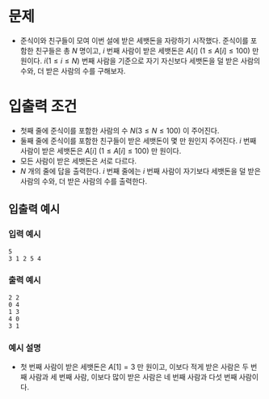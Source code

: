 # 문제
* 준식이와 친구들이 모여 이번 설에 받은 세뱃돈을 자랑하기 시작했다. 준식이를 포함한 친구들은 총 $N$ 명이고, $i$ 번째 사람이 받은 세뱃돈은 $A[i]\ (1\le A[i]\le 100)$ 만 원이다. $i (1\le i\le N)$ 번째 사람을 기준으로 자기 자신보다 세뱃돈을 덜 받은 사람의 수와, 더 받은 사람의 수를 구해보자. 
   
# 입출력 조건
* 첫째 줄에 준식이를 포함한 사람의 수 $N(3\le N\le 100)$ 이 주어진다.
* 둘째 줄에 준식이를 포함한 친구들이 받은 세뱃돈이 몇 만 원인지 주어진다. $i$ 번째 사람이 받은 세뱃돈은 $A[i]\ (1\le A[i]\le 100)$ 만 원이다.
* 모든 사람이 받은 세뱃돈은 서로 다르다.
* $N$ 개의 줄에 답을 출력한다. $i$ 번째 줄에는 $i$ 번째 사람이 자기보다 세뱃돈을 덜 받은 사람의 수와, 더 받은 사람의 수를 출력한다.

## 입출력 예시
### 입력 예시
```
5
3 1 2 5 4
```
### 출력 예시
```
2 2
0 4
1 3
4 0
3 1
```
### 예시 설명
* 첫 번째 사람이 받은 세뱃돈은 $A[1]=3$ 만 원이고, 이보다 적게 받은 사람은 두 번째 사람과 세 번째 사람, 이보다 많이 받은 사람은 네 번째 사람과 다섯 번째 사람이다.
